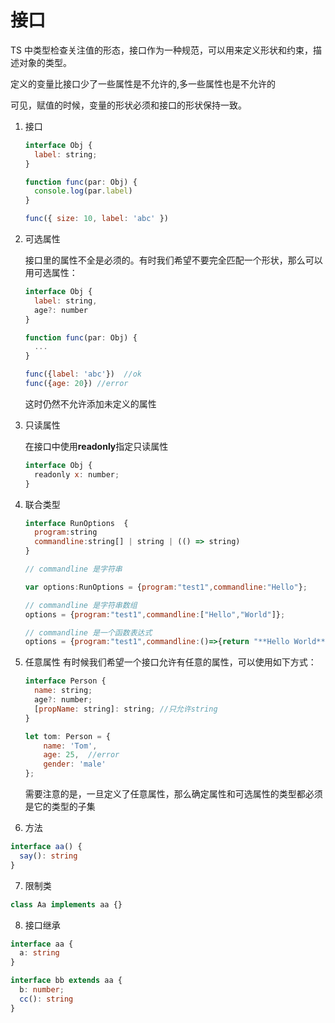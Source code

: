 # 接口

TS 中类型检查关注值的形态，接口作为一种规范，可以用来定义形状和约束，描述对象的类型。

定义的变量比接口少了一些属性是不允许的,多一些属性也是不允许的

可见，赋值的时候，变量的形状必须和接口的形状保持一致。

1. 接口

    ```js
    interface Obj {
      label: string;
    }

    function func(par: Obj) {
      console.log(par.label)
    }

    func({ size: 10, label: 'abc' })
    ```

2. 可选属性

    接口里的属性不全是必须的。有时我们希望不要完全匹配一个形状，那么可以用可选属性：

    ```js
    interface Obj {
      label: string,
      age?: number
    }

    function func(par: Obj) {
      ...
    }

    func({label: 'abc'})  //ok
    func({age: 20}) //error
    ```

    这时仍然不允许添加未定义的属性

3. 只读属性

    在接口中使用**readonly**指定只读属性

    ```js
    interface Obj {
      readonly x: number;
    }
    ```

4. 联合类型

      ```js
      interface RunOptions  {
        program:string
        commandline:string[] | string | (() => string)
      }

      // commandline 是字符串

      var options:RunOptions = {program:"test1",commandline:"Hello"};

      // commandline 是字符串数组
      options = {program:"test1",commandline:["Hello","World"]};

      // commandline 是一个函数表达式
      options = {program:"test1",commandline:()=>{return "**Hello World**";}};

      ```

5. 任意属性
    有时候我们希望一个接口允许有任意的属性，可以使用如下方式：

    ```js
    interface Person {
      name: string;
      age?: number;
      [propName: string]: string; //只允许string
    }

    let tom: Person = {
        name: 'Tom',
        age: 25,  //error
        gender: 'male'
    };
    ```

    需要注意的是，一旦定义了任意属性，那么确定属性和可选属性的类型都必须是它的类型的子集

6. 方法

```ts
interface aa() {
  say(): string
}
```

7. 限制类

```ts
class Aa implements aa {}
```

8. 接口继承

```ts
interface aa {
  a: string
}

interface bb extends aa {
  b: number;
  cc(): string
}
```
